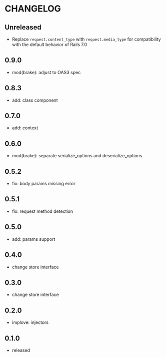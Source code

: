 # CHANGELOG

## Unreleased

- Replace `request.content_type` with `request.media_type` for compatibility with the default behavior of Rails 7.0

## 0.9.0

- mod(brake): adjust to OAS3 spec

## 0.8.3

- add: class component

## 0.7.0

- add: context

## 0.6.0

- mod(brake): separate serialize_options and deserialize_options

## 0.5.2

- fix: body params missing error

## 0.5.1

- fix: request method detection

## 0.5.0

- add: params support

## 0.4.0

- change store interface

## 0.3.0

- change store interface

## 0.2.0

- implove: injectors

## 0.1.0

- released
